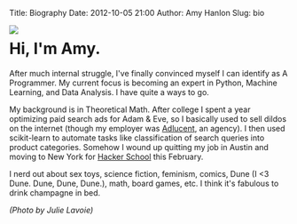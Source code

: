 Title: Biography
Date: 2012-10-05 21:00
Author: Amy Hanlon
Slug: bio

<img style="float:left" src="https://raw2.github.com/amygdalama/amygdalama.github.io/master/images/me_white_bg.jpg" />

Hi, I'm Amy.
===============
After much internal struggle, I've finally convinced myself I can
identify as A Programmer. My current focus is becoming an expert in
Python, Machine Learning, and Data Analysis. I have quite a ways to go.

My background is in Theoretical Math. After college I spent a year
optimizing paid search ads for Adam & Eve, so I basically used to sell
dildos on the internet (though my employer was [Adlucent][], an agency).
I then used scikit-learn to automate tasks like
classification of search queries into product categories. Somehow I
wound up quitting my job in Austin and moving to New York for [Hacker
School][] this February.

I nerd out about sex toys, science fiction, feminism, comics, Dune (I
<3 Dune. Dune, Dune, Dune.), math, board games, etc. I think it's fabulous to drink champagne in bed.

*(Photo by Julie Lavoie)*

[white_bg]: https://raw2.github.com/amygdalama/amygdalama.github.io/master/images/me_white_bg.jpg
[Adlucent]: http://www.adlucent.com/
[Hacker School]: https://www.hackerschool.com/
